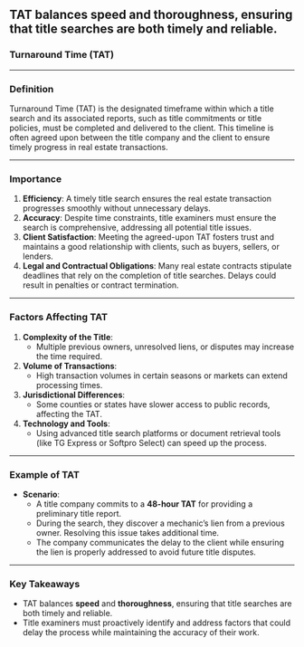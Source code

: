 ## TAT balances speed and thoroughness, ensuring that title searches are both timely and reliable.

### **Turnaround Time (TAT)**

---

### **Definition**  
Turnaround Time (TAT) is the designated timeframe within which a title search and its associated reports, such as title commitments or title policies, must be completed and delivered to the client. This timeline is often agreed upon between the title company and the client to ensure timely progress in real estate transactions.

---

### **Importance**  
1. **Efficiency**: A timely title search ensures the real estate transaction progresses smoothly without unnecessary delays.  
2. **Accuracy**: Despite time constraints, title examiners must ensure the search is comprehensive, addressing all potential title issues.  
3. **Client Satisfaction**: Meeting the agreed-upon TAT fosters trust and maintains a good relationship with clients, such as buyers, sellers, or lenders.  
4. **Legal and Contractual Obligations**: Many real estate contracts stipulate deadlines that rely on the completion of title searches. Delays could result in penalties or contract termination.  

---

### **Factors Affecting TAT**  
1. **Complexity of the Title**:  
   - Multiple previous owners, unresolved liens, or disputes may increase the time required.  
2. **Volume of Transactions**:  
   - High transaction volumes in certain seasons or markets can extend processing times.  
3. **Jurisdictional Differences**:  
   - Some counties or states have slower access to public records, affecting the TAT.  
4. **Technology and Tools**:  
   - Using advanced title search platforms or document retrieval tools (like TG Express or Softpro Select) can speed up the process.

---

### **Example of TAT**  
- **Scenario**:  
   - A title company commits to a **48-hour TAT** for providing a preliminary title report.  
   - During the search, they discover a mechanic’s lien from a previous owner. Resolving this issue takes additional time.  
   - The company communicates the delay to the client while ensuring the lien is properly addressed to avoid future title disputes.

---

### **Key Takeaways**  
- TAT balances **speed** and **thoroughness**, ensuring that title searches are both timely and reliable.  
- Title examiners must proactively identify and address factors that could delay the process while maintaining the accuracy of their work.
